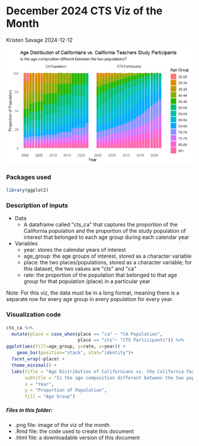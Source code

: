 # December 2024 CTS Viz of the Month
Kristen Savage
2024-12-12

![](cts-ca-age-diff.png)

### Packages used


``` r
library(ggplot2)
```

### Description of inputs

-   Data
    -   A dataframe called "cts_ca" that captures the proportion of the California population and the proportion of the study population of interest that belonged to each age group during each calendar year
-   Variables
    -   year: stores the calendar years of interest
    -   age_group: the age groups of interest, stored as a character variable
    -   place: the two places/populations, stored as a character variable; for this dataset, the two values are "cts" and "ca"
    -   rate: the proportion of the population that belonged to that age group for that population (place) in a particular year

Note: For this viz, the data must be in a long format, meaning there is a separate row for every age group in every population for every year.

### Visualization code


``` r
cts_ca %>% 
  mutate(place = case_when(place == "ca" ~ "CA Population",
                           place == "cts"~ "CTS Participants")) %>% 
ggplot(aes(fill=age_group, y=rate, x=year)) + 
    geom_bar(position="stack", stat="identity")+
  facet_wrap(~place) +
  theme_minimal() +
  labs(title = "Age Distribution of Californians vs. the California Teachers Study Population", 
       subtitle = "Is the age composition different between the two populations?",
       x = "Year", 
       y = "Proportion of Population", 
       fill = "Age Group")
```

##### Files in this folder:

-   .png file: image of the viz of the month
-   .Rmd file: the code used to create this document
-   .html file: a downloadable version of this document
